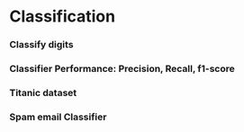 # Classification
### Classify digits
### Classifier Performance: Precision, Recall, f1-score
### Titanic dataset
### Spam email Classifier
